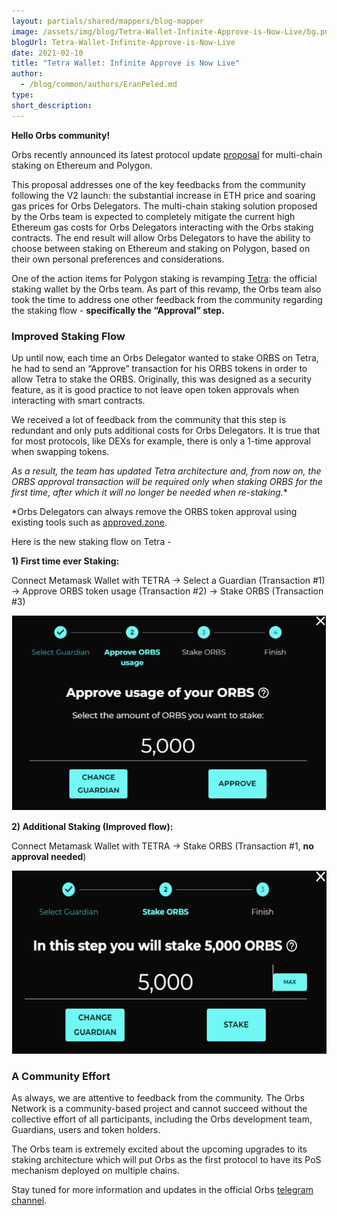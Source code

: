 ```yaml
---
layout: partials/shared/mappers/blog-mapper
image: /assets/img/blog/Tetra-Wallet-Infinite-Approve-is-Now-Live/bg.png
blogUrl: Tetra-Wallet-Infinite-Approve-is-Now-Live
date: 2021-02-10
title: "Tetra Wallet: Infinite Approve is Now Live"
author:
  - /blog/common/authors/EranPeled.md
type:
short_description:
---
```


**Hello Orbs community!**

Orbs recently announced its latest protocol update [proposal](https://www.orbs.com/polygon-staking/) for multi-chain staking on Ethereum and Polygon.

This proposal addresses one of the key feedbacks from the community following the V2 launch: the substantial increase in ETH price and soaring gas prices for Orbs Delegators. The multi-chain staking solution proposed by the Orbs team is expected to completely mitigate the current high Ethereum gas costs for Orbs Delegators interacting with the Orbs staking contracts. The end result will allow Orbs Delegators to have the ability to choose between staking on Ethereum and staking on Polygon, based on their own personal preferences and considerations.

One of the action items for Polygon staking is revamping [Tetra](https://staking.orbs.network/): the official staking wallet by the Orbs team. As part of this revamp, the Orbs team also took the time to address one other feedback from the community regarding the staking flow - **specifically the “Approval” step.**


### Improved Staking Flow

Up until now, each time an Orbs Delegator wanted to stake ORBS on Tetra, he had to send an “Approve” transaction for his ORBS tokens in order to allow Tetra to stake the ORBS. Originally, this was designed as a security feature, as it is good practice to not leave open token approvals when interacting with smart contracts.

We received a lot of feedback from the community that this step is redundant and only puts additional costs for Orbs Delegators. It is true that for most protocols, like DEXs for example, there is only a 1-time approval when swapping tokens.

**As a result, the team has updated Tetra architecture and, from now on, the ORBS approval transaction will be required only when staking ORBS for the first time, after which it will no longer be needed when re-staking*.**

*Orbs Delegators can always remove the ORBS token approval using existing tools such as [approved.zone](https://approved.zone/).

Here is the new staking flow on Tetra -

**1) First time ever Staking:**

Connect Metamask Wallet with TETRA -> Select a Guardian (Transaction #1) -> Approve ORBS token usage (Transaction #2) -> Stake ORBS (Transaction #3)

![Approve](/assets/img/blog/Tetra-Wallet-Infinite-Approve-is-Now-Live/image1.png)

**2) Additional Staking (Improved flow):**

Connect Metamask Wallet with TETRA -> Stake ORBS (Transaction #1, **no approval needed**)

![NoApprove](/assets/img/blog/Tetra-Wallet-Infinite-Approve-is-Now-Live/image2.png)


<div class='line-separator'> </div>

### A Community Effort

As always, we are attentive to feedback from the community. The Orbs Network is a community-based project and cannot succeed without the collective effort of all participants, including the Orbs development team, Guardians, users and token holders.

The Orbs team is extremely excited about the upcoming upgrades to its staking architecture which will put Orbs as the first protocol to have its PoS mechanism deployed on multiple chains. 

Stay tuned for more information and updates in the official Orbs [telegram channel](https://t.me/OrbsNetwork).





